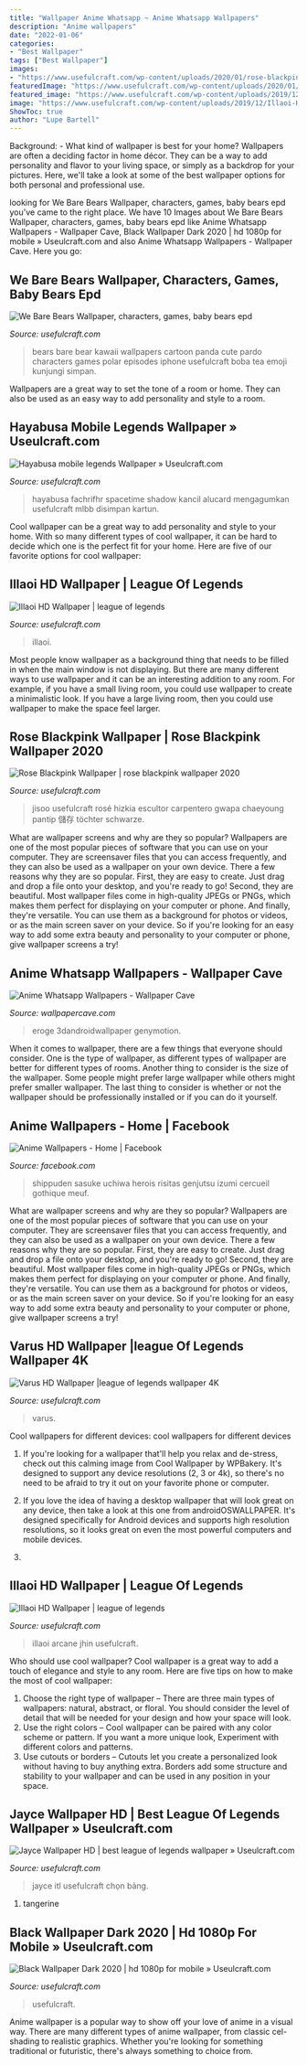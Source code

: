 ```yaml
---
title: "Wallpaper Anime Whatsapp ~ Anime Whatsapp Wallpapers"
description: "Anime wallpapers"
date: "2022-01-06"
categories:
- "Best Wallpaper"
tags: ["Best Wallpaper"]
images:
- "https://www.usefulcraft.com/wp-content/uploads/2020/01/rose-blackpink-wallpaper-3.jpg"
featuredImage: "https://www.usefulcraft.com/wp-content/uploads/2020/01/We-Bare-Bears-Wallpaper-34.jpg"
featured_image: "https://www.usefulcraft.com/wp-content/uploads/2019/12/Illaoi-HD-Wallpaper-6.jpg"
image: "https://www.usefulcraft.com/wp-content/uploads/2019/12/Illaoi-HD-Wallpaper-8.jpg"
ShowToc: true
author: "Lupe Bartell"
---
```



Background: - What kind of wallpaper is best for your home?
Wallpapers are often a deciding factor in home décor. They can be a way to add personality and flavor to your living space, or simply as a backdrop for your pictures. Here, we'll take a look at some of the best wallpaper options for both personal and professional use.

	

		
looking for We Bare Bears Wallpaper, characters, games, baby bears epd you've came to the right place. We have 10 Images about We Bare Bears Wallpaper, characters, games, baby bears epd like Anime Whatsapp Wallpapers - Wallpaper Cave, Black Wallpaper Dark 2020 | hd 1080p for mobile » Useulcraft.com and also Anime Whatsapp Wallpapers - Wallpaper Cave. Here you go:
		
    
## We Bare Bears Wallpaper, Characters, Games, Baby Bears Epd

<img loading=lazy src="https://www.usefulcraft.com/wp-content/uploads/2020/01/We-Bare-Bears-Wallpaper-34.jpg" onerror="this.onerror=null;this.src='https://tse4.mm.bing.net/th?id=OIP.inJlDfLJKAxCJ2JQ9PatbgHaNL&amp;pid=15.1';" alt="We Bare Bears Wallpaper, characters, games, baby bears epd">

_Source: usefulcraft.com_

>bears bare bear kawaii wallpapers cartoon panda cute pardo characters games polar episodes iphone usefulcraft boba tea emoji kunjungi simpan. 

	

Wallpapers are a great way to set the tone of a room or home. They can also be used as an easy way to add personality and style to a room.

    
## Hayabusa Mobile Legends Wallpaper » Useulcraft.com

<img loading=lazy src="https://www.usefulcraft.com/wp-content/uploads/2020/08/Wallpaper-Hayabusa-mobile-legends-4.jpg" onerror="this.onerror=null;this.src='https://tse4.mm.bing.net/th?id=OIP.hI9dni-8JmIGoArzfS9XfwHaNk&amp;pid=15.1';" alt="Hayabusa mobile legends Wallpaper » Useulcraft.com">

_Source: usefulcraft.com_

>hayabusa fachrifhr spacetime shadow kancil alucard mengagumkan usefulcraft mlbb disimpan kartun. 

	

Cool wallpaper can be a great way to add personality and style to your home. With so many different types of cool wallpaper, it can be hard to decide which one is the perfect fit for your home. Here are five of our favorite options for cool wallpaper: 

    
## Illaoi HD Wallpaper | League Of Legends

<img loading=lazy src="https://www.usefulcraft.com/wp-content/uploads/2019/12/Illaoi-HD-Wallpaper-8.jpg" onerror="this.onerror=null;this.src='https://tse3.mm.bing.net/th?id=OIP.QvZgrrso-6dUwS13TC9nIQHaKL&amp;pid=15.1';" alt="Illaoi HD Wallpaper | league of legends">

_Source: usefulcraft.com_

>illaoi. 

	

Most people know wallpaper as a background thing that needs to be filled in when the main window is not displaying. But there are many different ways to use wallpaper and it can be an interesting addition to any room. For example, if you have a small living room, you could use wallpaper to create a minimalistic look. If you have a large living room, then you could use wallpaper to make the space feel larger.

    
## Rose Blackpink Wallpaper | Rose Blackpink Wallpaper 2020

<img loading=lazy src="https://www.usefulcraft.com/wp-content/uploads/2020/01/rose-blackpink-wallpaper-3.jpg" onerror="this.onerror=null;this.src='https://tse4.mm.bing.net/th?id=OIP.lw_vvSvYFdVNp1jcMFs-CgHaNL&amp;pid=15.1';" alt="Rose Blackpink Wallpaper | rose blackpink wallpaper 2020">

_Source: usefulcraft.com_

>jisoo usefulcraft rosé hizkia escultor carpentero gwapa chaeyoung pantip 儲存 töchter schwarze. 

	

What are wallpaper screens and why are they so popular?
Wallpapers are one of the most popular pieces of software that you can use on your computer. They are screensaver files that you can access frequently, and they can also be used as a wallpaper on your own device. There a few reasons why they are so popular. First, they are easy to create. Just drag and drop a file onto your desktop, and you're ready to go! Second, they are beautiful. Most wallpaper files come in high-quality JPEGs or PNGs, which makes them perfect for displaying on your computer or phone. And finally, they're versatile. You can use them as a background for photos or videos, or as the main screen saver on your device. So if you're looking for an easy way to add some extra beauty and personality to your computer or phone, give wallpaper screens a try!

    
## Anime Whatsapp Wallpapers - Wallpaper Cave

<img loading=lazy src="https://wallpapercave.com/wp/wp5902444.jpg" onerror="this.onerror=null;this.src='https://tse3.mm.bing.net/th?id=OIP.8lontCq2sEqgCt6b5UVLrAHaNK&amp;pid=15.1';" alt="Anime Whatsapp Wallpapers - Wallpaper Cave">

_Source: wallpapercave.com_

>eroge 3dandroidwallpaper genymotion. 

	

When it comes to wallpaper, there are a few things that everyone should consider. One is the type of wallpaper, as different types of wallpaper are better for different types of rooms. Another thing to consider is the size of the wallpaper. Some people might prefer large wallpaper while others might prefer smaller wallpaper. The last thing to consider is whether or not the wallpaper should be professionally installed or if you can do it yourself.

    
## Anime Wallpapers - Home | Facebook

<img loading=lazy src="https://lookaside.fbsbx.com/lookaside/crawler/media/?media_id=109393080763212" onerror="this.onerror=null;this.src='https://tse1.mm.bing.net/th?id=OIP.UwYptDROG3OtYNsk-4NuSQHaHa&amp;pid=15.1';" alt="Anime Wallpapers - Home | Facebook">

_Source: facebook.com_

>shippuden sasuke uchiwa herois risitas genjutsu izumi cercueil gothique meuf. 

	

What are wallpaper screens and why are they so popular?
Wallpapers are one of the most popular pieces of software that you can use on your computer. They are screensaver files that you can access frequently, and they can also be used as a wallpaper on your own device. There a few reasons why they are so popular. First, they are easy to create. Just drag and drop a file onto your desktop, and you're ready to go! Second, they are beautiful. Most wallpaper files come in high-quality JPEGs or PNGs, which makes them perfect for displaying on your computer or phone. And finally, they're versatile. You can use them as a background for photos or videos, or as the main screen saver on your device. So if you're looking for an easy way to add some extra beauty and personality to your computer or phone, give wallpaper screens a try!

    
## Varus HD Wallpaper |league Of Legends Wallpaper 4K

<img loading=lazy src="https://www.usefulcraft.com/wp-content/uploads/2020/07/Varus-HD-Wallpaper-3.jpg" onerror="this.onerror=null;this.src='https://tse3.mm.bing.net/th?id=OIP.0Fpn0VrWVdx2yWBAd5TtkQHaKL&amp;pid=15.1';" alt="Varus HD Wallpaper |league of legends wallpaper 4K">

_Source: usefulcraft.com_

>varus. 

	

Cool wallpapers for different devices:
cool wallpapers for different devices 

1. If you're looking for a wallpaper that'll help you relax and de-stress, check out this calming image from Cool Wallpaper by WPBakery. It's designed to support any device resolutions (2, 3 or 4k), so there's no need to be afraid to try it out on your favorite phone or computer.

2. If you love the idea of having a desktop wallpaper that will look great on any device, then take a look at this one from androidOSWALLPAPER. It's designed specifically for Android devices and supports high resolution resolutions, so it looks great on even the most powerful computers and mobile devices.

3.

    
## Illaoi HD Wallpaper | League Of Legends

<img loading=lazy src="https://www.usefulcraft.com/wp-content/uploads/2019/12/Illaoi-HD-Wallpaper-6.jpg" onerror="this.onerror=null;this.src='https://tse3.mm.bing.net/th?id=OIP.SZ81oURl7zQSMZCFcMWlDwHaKM&amp;pid=15.1';" alt="Illaoi HD Wallpaper | league of legends">

_Source: usefulcraft.com_

>illaoi arcane jhin usefulcraft. 

	

Who should use cool wallpaper?
Cool wallpaper is a great way to add a touch of elegance and style to any room. Here are five tips on how to make the most of cool wallpaper: 
1) Choose the right type of wallpaper – There are three main types of wallpapers: natural, abstract, or floral. You should consider the level of detail that will be needed for your design and how your space will look. 
2) Use the right colors – Cool wallpaper can be paired with any color scheme or pattern. If you want a more unique look, Experiment with different colors and patterns. 
3) Use cutouts or borders – Cutouts let you create a personalized look without having to buy anything extra. Borders add some structure and stability to your wallpaper and can be used in any position in your space.

    
## Jayce Wallpaper HD | Best League Of Legends Wallpaper » Useulcraft.com

<img loading=lazy src="https://www.usefulcraft.com/wp-content/uploads/2019/12/jayce-wallpaper-hd-8.jpg" onerror="this.onerror=null;this.src='https://tse3.mm.bing.net/th?id=OIP.aKeol2_p1saCWBo_iMr7wwHaKL&amp;pid=15.1';" alt="Jayce Wallpaper HD | best league of legends wallpaper » Useulcraft.com">

_Source: usefulcraft.com_

>jayce itl usefulcraft chọn bảng. 

	

1. tangerine 

    
## Black Wallpaper Dark 2020 | Hd 1080p For Mobile » Useulcraft.com

<img loading=lazy src="https://www.usefulcraft.com/wp-content/uploads/2020/01/black-wallpaper-for-mobile-55.jpg" onerror="this.onerror=null;this.src='https://tse4.mm.bing.net/th?id=OIP.BMqhcoi_H5FakI86ehoyqgHaNK&amp;pid=15.1';" alt="Black Wallpaper Dark 2020 | hd 1080p for mobile » Useulcraft.com">

_Source: usefulcraft.com_

>usefulcraft. 

	

Anime wallpaper is a popular way to show off your love of anime in a visual way. There are many different types of anime wallpaper, from classic cel-shading to realistic graphics. Whether you're looking for something traditional or futuristic, there's always something to choice from.

